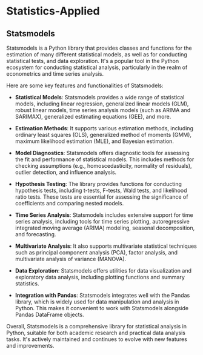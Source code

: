 # Statistics-Applied
## Statsmodels
Statsmodels is a Python library that provides classes and functions for the estimation of many different statistical models, as well as for conducting statistical tests, and data exploration. It's a popular tool in the Python ecosystem for conducting statistical analysis, particularly in the realm of econometrics and time series analysis.

Here are some key features and functionalities of Statsmodels:

- **Statistical Models**: Statsmodels provides a wide range of statistical models, including linear regression, generalized linear models (GLM), robust linear models, time series analysis models (such as ARIMA and SARIMAX), generalized estimating equations (GEE), and more.

- **Estimation Methods**: It supports various estimation methods, including ordinary least squares (OLS), generalized method of moments (GMM), maximum likelihood estimation (MLE), and Bayesian estimation.

- **Model Diagnostics**: Statsmodels offers diagnostic tools for assessing the fit and performance of statistical models. This includes methods for checking assumptions (e.g., homoscedasticity, normality of residuals), outlier detection, and influence analysis.

- **Hypothesis Testing**: The library provides functions for conducting hypothesis tests, including t-tests, F-tests, Wald tests, and likelihood ratio tests. These tests are essential for assessing the significance of coefficients and comparing nested models.

- **Time Series Analysis**: Statsmodels includes extensive support for time series analysis, including tools for time series plotting, autoregressive integrated moving average (ARIMA) modeling, seasonal decomposition, and forecasting.

- **Multivariate Analysis**: It also supports multivariate statistical techniques such as principal component analysis (PCA), factor analysis, and multivariate analysis of variance (MANOVA).

- **Data Exploration**: Statsmodels offers utilities for data visualization and exploratory data analysis, including plotting functions and summary statistics.

- **Integration with Pandas**: Statsmodels integrates well with the Pandas library, which is widely used for data manipulation and analysis in Python. This makes it convenient to work with Statsmodels alongside Pandas DataFrame objects.

Overall, Statsmodels is a comprehensive library for statistical analysis in Python, suitable for both academic research and practical data analysis tasks. It's actively maintained and continues to evolve with new features and improvements.
